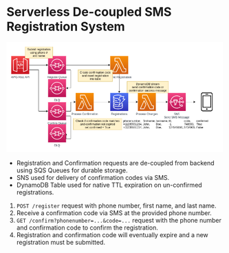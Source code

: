 # Serverless De-coupled SMS Registration System

![diagram](diagram.png)

- Registration and Confirmation requests are de-coupled from backend using SQS Queues for durable storage.
- SNS used for delivery of confirmation codes via SMS.
- DynamoDB Table used for native TTL expiration on un-confirmed registrations.

1. `POST /register` request with phone number, first name, and last name.
2. Receive a confirmation code via SMS at the provided phone number.
3. `GET /confirm?phonenumber=...&code=...` request with the phone number and confirmation code to confirm the registration.
4. Registration and confirmation code will eventually expire and a new registration must be submitted.
